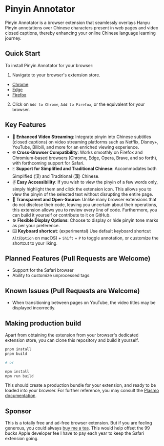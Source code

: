 # Pinyin Annotator

Pinyin Annotator is a browser extension that seamlessly overlays Hanyu Pinyin annotations over Chinese characters present in web pages and video closed captions, thereby enhancing your online Chinese language learning journey.

## Quick Start

To install Pinyin Annotator for your browser:

1. Navigate to your browser's extension store.

- [Chrome](https://chromewebstore.google.com/detail/pinyin-annotator/ajacnabcdcbcdoijcakhgglokndlnpak)
- [Edge](https://microsoftedge.microsoft.com/addons/detail/pinyin-annotator/gigdgpgkjekfbafagikeghoflcachldl)
- [Firefox](https://addons.mozilla.org/en-US/firefox/addon/pinyin-annotator/)

2. Click on `Add to Chrome`, `Add to Firefox`, or the equivalent for your browser.

## Key Features

- 🎦 **Enhanced Video Streaming**: Integrate pinyin into Chinese subtitles (closed captions) on video streaming platforms such as Netflix, Disney+, YouTube, Bilibili, and more for an enriched viewing experience.
- 🌐 **Cross-Browser Compatibility**: Works smoothly on Firefox and Chromium-based browsers (Chrome, Edge, Opera, Brave, and so forth), with forthcoming support for Safari.
- 🀄 **Support for Simplified and Traditional Chinese**: Accommodates both Simplified (汉) and Traditional (漢) Chinese.
- ✌️ **Easy Accessibility**: If you wish to view the pinyin of a few words only, simply highlight them and click the extension icon. This allows you to view the pinyin of the selected text without disrupting the entire page.
- 📃 **Transparent and Open-Source**: Unlike many browser extensions that do not disclose their code, leaving you uncertain about their operations, this extension allows you to review every line of code. Furthermore, you can build it yourself or contribute to it on GitHub.
- ⚙️ **Flexible Display Options**: Choose to display or hide pinyin tone marks as per your preference.
- ⌨️ **Keyboard shortcut**: (experimental) Use default keyboard shortcut `Alt`(`Option` on macOS) + `Shift` + `P` to toggle annotation, or customize the shortcut to your liking.

## Planned Features (Pull Requests are Welcome)

- Support for the Safari browser
- Ability to customize unprocessed tags

## Known Issues (Pull Requests are Welcome)

- When transitioning between pages on YouTube, the video titles may be displayed incorrectly.

## Making production build

Apart from obtaining the extension from your browser's dedicated extension store, you can clone this repository and build it yourself.

```bash
pnpm install
pnpm build

# or

npm install
npm run build
```

This should create a production bundle for your extension, and ready to be loaded into your browser. For further reference, you may consult the [Plasmo documentation](https://docs.plasmo.com/framework).

## Sponsor

This is a totally free and ad-free browser extension. But if you are feeling generous, you could always [buy me a tea](https://www.buymeacoffee.com/fixicelo). This would help offset the 99 bucks Apple developer fee I have to pay each year to keep the Safari extension going.
